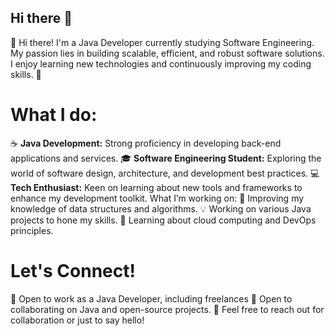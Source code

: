 ## Hi there 👋

👋 Hi there! I'm a Java Developer currently studying Software Engineering. My passion lies in building scalable, efficient, and robust software solutions. I enjoy learning new technologies and continuously improving my coding skills. 🚀

# What I do:
☕️ **Java Development:** Strong proficiency in developing back-end applications and services.
🎓 **Software Engineering Student:** Exploring the world of software design, architecture, and development best practices.
💻 **Tech Enthusiast:** Keen on learning about new tools and frameworks to enhance my development toolkit.
What I’m working on:
📘 Improving my knowledge of data structures and algorithms.
💡 Working on various Java projects to hone my skills.
🌱 Learning about cloud computing and DevOps principles.

# Let's Connect!
💼 Open to work as a Java Developer, including freelances
🔧 Open to collaborating on Java and open-source projects.
🤝 Feel free to reach out for collaboration or just to say hello!
